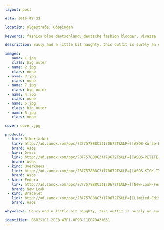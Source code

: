 ```yaml
---
layout: post

date: 2016-05-22

location: Olgastraße, Göppingen  

keywords: fashion blog deutschland, deutsche fashion blogger, vivazza

description: Saucy and a little bit naughty, this outfit is surely an eye-catcher. I love to wear it, when I go for a casual dinner and it is pleasant for the city. The heels are quite low, so you may well spend many hours shopping without ending up with sore feet and without compensating your look. I decided in favor of a short leather jacket, so that the dress is more prominent. The outfit is highlighted by the fashionable fedora hat and gives an elegant touch to it.

images:
 - name: 1.jpg
   class: big outer
 - name: 2.jpg
   class: none
 - name: 3.jpg
   class: none
 - name: 7.jpg
   class: big outer
 - name: 4.jpg
   class: none
 - name: 6.jpg
   class: big outer
 - name: 5.jpg
   class: none

cover: cover.jpg

products:
 - kind: Bikerjacket
   link: http://ad.zanox.com/ppc/?37757888C33170672T&ULP=[[ASOS-Kurze-Bikerjacke-mit-Schnallendetail/19f30n/&iid=5794553]]
   brand: Asos
 - kind: Dress
   link: http://ad.zanox.com/ppc/?37757888C33170672T&ULP=[[ASOS-PETITE-Ausgestelltes-Kleid-mit-Rippung-und-Wickeldesign/1a4vfd/&iid=6250815]]
   brand: Asos
 - kind: Overknees
   link: http://ad.zanox.com/ppc/?37757888C33170672T&ULP=[[ASOS-KICK-IT-OFF-Overknee-Stiefel/18u7p1/&iid=5726725]]
   brand: Asos
 - kind: Fedora
   link: http://ad.zanox.com/ppc/?37757888C33170672T&ULP=[[New-Look-Festival-Fedora-Hut/1b5i4j/&iid=6471101]]
   brand: New Look 
 - kind: Bracelet
   link: http://ad.zanox.com/ppc/?37757888C33170672T&ULP=[[Limited-Edition-Wickelarmband-in-Tierfelloptik-mit-Niete/19oegk/&iid=6003013]]
   brand: Asos

whywelove: Saucy and a little bit naughty, this outfit is surely an eye-catcher. I love to wear it, when I go for a casual dinner and it is pleasant for the city. The heels are quite low, so you may well spend many hours shopping without ending up with sore feet and without compensating your look. I decided in favor of a short leather jacket, so that the dress is more prominent. The outfit is highlighted by the fashionable fedora hat and gives an elegant touch to it.

identifier: B6B251C1-2EE8-47F1-8F9B-11E07DA38631
---
```


